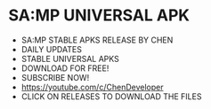 # SA:MP UNIVERSAL APK
- SA:MP STABLE APKS RELEASE BY CHEN
- DAILY UPDATES 
- STABLE UNIVERSAL APKS
- DOWNLOAD FOR FREE!
- SUBSCRIBE NOW!
- https://youtube.com/c/ChenDeveloper
- CLICK ON RELEASES TO DOWNLOAD THE FILES
